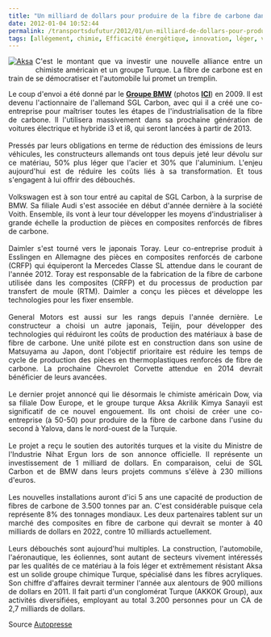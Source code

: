 ```yaml
---
title: "Un milliard de dollars pour produire de la fibre de carbone dans l'automobile"
date: 2012-01-04 10:52:44
permalink: /transportsdufutur/2012/01/un-milliard-de-dollars-pour-produire-de-la-fibre-de-carbone-dans-lautomobile.html
tags: [allégement, chimie, Efficacité énergétique, innovation, léger, véhicule propre]
---
```


<p style="text-align: justify"><a href="https://gabrielplassat.github.io/transportsdufutur/wp-content/uploads/sites/6/old/6a0120a66d2ad4970b0162fefdd02a970d-800wi.jpg" rel="lightbox" style="float: left"><img alt="Aksa" class="asset  asset-image at-xid-6a0120a66d2ad4970b0162fefdd02a970d" src="/wp-content/uploads/sites/6/old/6a0120a66d2ad4970b0162fefdd02a970d-120wi.jpg" style="margin: 0px 5px 5px 0px" title="Aksa" /></a></p> <p style="text-align: justify">C'est le montant que va investir une nouvelle alliance entre un chimiste américain et un groupe Turque. La fibre de carbone est en train de se démocratiser et l'automobile lui promet un tremplin.</p> <p style="text-align: justify">Le coup d'envoi a été donné par le <a href="https://gabrielplassat.github.io/transportsdufutur/2010/09/nouveau-materiau-nouveau-design-nouveau-design-nouveau-usage.html" target="_blank"><strong>Groupe BMW</strong></a> (photos <a href="http://www.flickr.com/photos/motoringfile/sets/72157624281069117/show/" target="_blank"><strong>ICI</strong></a>) en 2009. Il est devenu l'actionnaire de l'allemand SGL Carbon, avec qui il a créé une co-entreprise pour maîtriser toutes les étapes de l'industrialisation de la fibre de carbone. Il l'utilisera massivement dans sa prochaine génération de voitures électrique et hybride i3 et i8, qui seront lancées à partir de 2013.<br /> <br /> Pressés par leurs obligations en terme de réduction des émissions de leurs véhicules, les constructeurs allemands ont tous depuis jeté leur dévolu sur ce matériau, 50% plus léger que l'acier et 30% que l'aluminium. L'enjeu aujourd'hui est de réduire les coûts liés à sa transformation. Et tous s'engagent à lui offrir des débouchés.<br /> <br /> Volkswagen est à son tour entré au capital de SGL Carbon, à la surprise de BMW. Sa filiale Audi s'est associée en début d'année dernière à la société Voith. Ensemble, ils vont à leur tour développer les moyens d'industrialiser à grande échelle la production de pièces en composites renforcés de fibres de carbone.<br /> <br /> Daimler s'est tourné vers le japonais Toray. Leur co-entreprise produit à Esslingen en Allemagne des pièces en composites renforcés de carbone (CRFP) qui équiperont la Mercedes Classe SL attendue dans le courant de l'année 2012. Toray est responsable de la fabrication de la fibre de carbone utilisée dans les composites (CRFP) et du processus de production par transfert de moule (RTM). Daimler a conçu les pièces et développe les technologies pour les fixer ensemble.<br /> <br /> General Motors est aussi sur les rangs depuis l'année dernière. Le constructeur a choisi un autre japonais, Teijin, pour développer des technologies qui réduiront les coûts de production des matériaux à base de fibre de carbone. Une unité pilote est en construction dans son usine de Matsuyama au Japon, dont l'objectif prioritaire est réduire les temps de cycle de production des pièces en thermoplastiques renforcés de fibre de carbone. La prochaine Chevrolet Corvette attendue en 2014 devrait bénéficier de leurs avancées.<br /> <br /> Le dernier projet annoncé qui lie désormais le chimiste américain Dow, via sa filiale Dow Europe, et le groupe turque Aksa Akrilik Kimya Sanayii est significatif de ce nouvel engouement. Ils ont choisi de créer une co-entreprise (à 50-50) pour produire de la fibre de carbone dans l'usine du second à Yalova, dans le nord-ouest de la Turquie.<br /> <br /> Le projet a reçu le soutien des autorités turques et la visite du Ministre de l'Industrie Nihat Ergun lors de son annonce officielle. Il représente un investissement de 1 milliard de dollars. En comparaison, celui de SGL Carbon et de BMW dans leurs projets communs s'élève à 230 millions d'euros.<br /> <br /> Les nouvelles installations auront d'ici 5 ans une capacité de production de fibres de carbone de 3.500 tonnes par an. C'est considérable puisque cela représente 8% des tonnages mondiaux. Les deux partenaires tablent sur un marché des composites en fibre de carbone qui devrait se monter à 40 milliards de dollars en 2022, contre 10 milliards actuellement.<br /> <br /> Leurs débouchés sont aujourd'hui multiples. La construction, l'automobile, l'aéronautique, les éoliennes, sont autant de secteurs vivement intéressés par les qualités de ce matériau à la fois léger et extrêmement résistant Aksa est un solide groupe chimique Turque, spécialisé dans les fibres acryliques. Son chiffre d'affaires devrait terminer l'année aux alentours de 900 millions de dollars en 2011. Il fait parti d'un conglomérat Turque (AKKOK Group), aux activités diversifiées, employant au total 3.200 personnes pour un CA de 2,7 milliards de dollars.</p> <p style="text-align: justify">Source <a href="http://www.autopresse.fr/temp/AUTOPRESSE/8l2ruj4kadrlnj1329ink4f2n1/cache_1.php" target="_blank">Autopresse </a></p>
